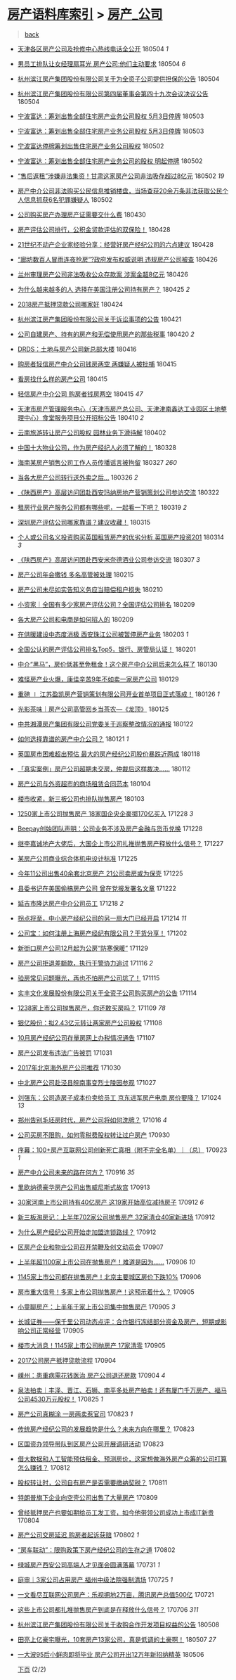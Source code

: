 [房产语料库索引](../../README.md)  > [房产_公司](房产_公司.md)
====
> [back](../README.md)

- [天津各区房产公司及抢修中心热线电话全公开](http://jkwz.applinzi.com/ittc/7099182934550643728.html#%E5%A4%A9%E6%B4%A5%E5%90%84%E5%8C%BA%E6%88%BF%E4%BA%A7%E5%85%AC%E5%8F%B8%E5%8F%8A%E6%8A%A2%E4%BF%AE%E4%B8%AD%E5%BF%83%E7%83%AD%E7%BA%BF%E7%94%B5%E8%AF%9D%E5%85%A8%E5%85%AC%E5%BC%80) 180504 *1* 
- [男员工排队让女经理扇耳光 房产公司:他们主动要求](http://jkwz.applinzi.com/ittc/7099156214741206027.html#%E7%94%B7%E5%91%98%E5%B7%A5%E6%8E%92%E9%98%9F%E8%AE%A9%E5%A5%B3%E7%BB%8F%E7%90%86%E6%89%87%E8%80%B3%E5%85%89+%E6%88%BF%E4%BA%A7%E5%85%AC%E5%8F%B8%3A%E4%BB%96%E4%BB%AC%E4%B8%BB%E5%8A%A8%E8%A6%81%E6%B1%82) 180504 *6* 
- [杭州滨江房产集团股份有限公司关于为全资子公司提供担保的公告](http://jkwz.applinzi.com/ittc/7099120099162326032.html#%E6%9D%AD%E5%B7%9E%E6%BB%A8%E6%B1%9F%E6%88%BF%E4%BA%A7%E9%9B%86%E5%9B%A2%E8%82%A1%E4%BB%BD%E6%9C%89%E9%99%90%E5%85%AC%E5%8F%B8%E5%85%B3%E4%BA%8E%E4%B8%BA%E5%85%A8%E8%B5%84%E5%AD%90%E5%85%AC%E5%8F%B8%E6%8F%90%E4%BE%9B%E6%8B%85%E4%BF%9D%E7%9A%84%E5%85%AC%E5%91%8A) 180504  
- [杭州滨江房产集团股份有限公司第四届董事会第四十九次会议决议公告](http://jkwz.applinzi.com/ittc/7099120088915641355.html#%E6%9D%AD%E5%B7%9E%E6%BB%A8%E6%B1%9F%E6%88%BF%E4%BA%A7%E9%9B%86%E5%9B%A2%E8%82%A1%E4%BB%BD%E6%9C%89%E9%99%90%E5%85%AC%E5%8F%B8%E7%AC%AC%E5%9B%9B%E5%B1%8A%E8%91%A3%E4%BA%8B%E4%BC%9A%E7%AC%AC%E5%9B%9B%E5%8D%81%E4%B9%9D%E6%AC%A1%E4%BC%9A%E8%AE%AE%E5%86%B3%E8%AE%AE%E5%85%AC%E5%91%8A) 180504  
- [宁波富达：筹划出售全部住宅房产业务公司股权 5月3日停牌](http://jkwz.applinzi.com/ittc/7098806541497140235.html#%E5%AE%81%E6%B3%A2%E5%AF%8C%E8%BE%BE%EF%BC%9A%E7%AD%B9%E5%88%92%E5%87%BA%E5%94%AE%E5%85%A8%E9%83%A8%E4%BD%8F%E5%AE%85%E6%88%BF%E4%BA%A7%E4%B8%9A%E5%8A%A1%E5%85%AC%E5%8F%B8%E8%82%A1%E6%9D%83+5%E6%9C%883%E6%97%A5%E5%81%9C%E7%89%8C) 180503  
- [宁波富达：筹划出售全部住宅房产业务公司股权 5月3日停牌](http://jkwz.applinzi.com/ittc/7098805825936294918.html#%E5%AE%81%E6%B3%A2%E5%AF%8C%E8%BE%BE%EF%BC%9A%E7%AD%B9%E5%88%92%E5%87%BA%E5%94%AE%E5%85%A8%E9%83%A8%E4%BD%8F%E5%AE%85%E6%88%BF%E4%BA%A7%E4%B8%9A%E5%8A%A1%E5%85%AC%E5%8F%B8%E8%82%A1%E6%9D%83+5%E6%9C%883%E6%97%A5%E5%81%9C%E7%89%8C) 180503  
- [宁波富达停牌筹划出售住宅房产业务公司股权](http://jkwz.applinzi.com/ittc/7098623235086353425.html#%E5%AE%81%E6%B3%A2%E5%AF%8C%E8%BE%BE%E5%81%9C%E7%89%8C%E7%AD%B9%E5%88%92%E5%87%BA%E5%94%AE%E4%BD%8F%E5%AE%85%E6%88%BF%E4%BA%A7%E4%B8%9A%E5%8A%A1%E5%85%AC%E5%8F%B8%E8%82%A1%E6%9D%83) 180502  
- [宁波富达：筹划出售全部住宅房产业务公司的股权 明起停牌](http://jkwz.applinzi.com/ittc/7098613720869766151.html#%E5%AE%81%E6%B3%A2%E5%AF%8C%E8%BE%BE%EF%BC%9A%E7%AD%B9%E5%88%92%E5%87%BA%E5%94%AE%E5%85%A8%E9%83%A8%E4%BD%8F%E5%AE%85%E6%88%BF%E4%BA%A7%E4%B8%9A%E5%8A%A1%E5%85%AC%E5%8F%B8%E7%9A%84%E8%82%A1%E6%9D%83+%E6%98%8E%E8%B5%B7%E5%81%9C%E7%89%8C) 180502  
- [“售后返租”涉嫌非法集资！甘肃这家房产公司非法吸存超过8亿元](http://jkwz.applinzi.com/ittc/7098613591223829510.html#%E2%80%9C%E5%94%AE%E5%90%8E%E8%BF%94%E7%A7%9F%E2%80%9D%E6%B6%89%E5%AB%8C%E9%9D%9E%E6%B3%95%E9%9B%86%E8%B5%84%EF%BC%81%E7%94%98%E8%82%83%E8%BF%99%E5%AE%B6%E6%88%BF%E4%BA%A7%E5%85%AC%E5%8F%B8%E9%9D%9E%E6%B3%95%E5%90%B8%E5%AD%98%E8%B6%85%E8%BF%878%E4%BA%BF%E5%85%83) 180502 *19* 
- [房产中介公司非法购买公民信息推销楼盘，当场查获20余万条非法获取公民个人信息抓获6名犯罪嫌疑人](http://jkwz.applinzi.com/ittc/7098499775844582416.html#%E6%88%BF%E4%BA%A7%E4%B8%AD%E4%BB%8B%E5%85%AC%E5%8F%B8%E9%9D%9E%E6%B3%95%E8%B4%AD%E4%B9%B0%E5%85%AC%E6%B0%91%E4%BF%A1%E6%81%AF%E6%8E%A8%E9%94%80%E6%A5%BC%E7%9B%98%EF%BC%8C%E5%BD%93%E5%9C%BA%E6%9F%A5%E8%8E%B720%E4%BD%99%E4%B8%87%E6%9D%A1%E9%9D%9E%E6%B3%95%E8%8E%B7%E5%8F%96%E5%85%AC%E6%B0%91%E4%B8%AA%E4%BA%BA%E4%BF%A1%E6%81%AF%E6%8A%93%E8%8E%B76%E5%90%8D%E7%8A%AF%E7%BD%AA%E5%AB%8C%E7%96%91%E4%BA%BA) 180502  
- [公司购买房产办理房产证需要交什么费](http://jkwz.applinzi.com/ittc/7097922297472222224.html#%E5%85%AC%E5%8F%B8%E8%B4%AD%E4%B9%B0%E6%88%BF%E4%BA%A7%E5%8A%9E%E7%90%86%E6%88%BF%E4%BA%A7%E8%AF%81%E9%9C%80%E8%A6%81%E4%BA%A4%E4%BB%80%E4%B9%88%E8%B4%B9) 180430  
- [房产评估公司排行，公积金贷款评估的双保险！](http://jkwz.applinzi.com/ittc/7097039647878415366.html#%E6%88%BF%E4%BA%A7%E8%AF%84%E4%BC%B0%E5%85%AC%E5%8F%B8%E6%8E%92%E8%A1%8C%EF%BC%8C%E5%85%AC%E7%A7%AF%E9%87%91%E8%B4%B7%E6%AC%BE%E8%AF%84%E4%BC%B0%E7%9A%84%E5%8F%8C%E4%BF%9D%E9%99%A9%EF%BC%81) 180428  
- [21世纪不动产企业家经验分享：经营好房产经纪公司的六点建议](http://jkwz.applinzi.com/ittc/7096974615861789712.html#21%E4%B8%96%E7%BA%AA%E4%B8%8D%E5%8A%A8%E4%BA%A7%E4%BC%81%E4%B8%9A%E5%AE%B6%E7%BB%8F%E9%AA%8C%E5%88%86%E4%BA%AB%EF%BC%9A%E7%BB%8F%E8%90%A5%E5%A5%BD%E6%88%BF%E4%BA%A7%E7%BB%8F%E7%BA%AA%E5%85%AC%E5%8F%B8%E7%9A%84%E5%85%AD%E7%82%B9%E5%BB%BA%E8%AE%AE) 180428  
- [“廊坊数百人冒雨连夜抢房”?政府发布权威说明 违规房产公司被查](http://jkwz.applinzi.com/ittc/7096354885664769041.html#%E2%80%9C%E5%BB%8A%E5%9D%8A%E6%95%B0%E7%99%BE%E4%BA%BA%E5%86%92%E9%9B%A8%E8%BF%9E%E5%A4%9C%E6%8A%A2%E6%88%BF%E2%80%9D%3F%E6%94%BF%E5%BA%9C%E5%8F%91%E5%B8%83%E6%9D%83%E5%A8%81%E8%AF%B4%E6%98%8E+%E8%BF%9D%E8%A7%84%E6%88%BF%E4%BA%A7%E5%85%AC%E5%8F%B8%E8%A2%AB%E6%9F%A5) 180426  
- [兰州审理房产公司非法吸收公众存款案 涉案金超8亿元](http://jkwz.applinzi.com/ittc/7096216104982807562.html#%E5%85%B0%E5%B7%9E%E5%AE%A1%E7%90%86%E6%88%BF%E4%BA%A7%E5%85%AC%E5%8F%B8%E9%9D%9E%E6%B3%95%E5%90%B8%E6%94%B6%E5%85%AC%E4%BC%97%E5%AD%98%E6%AC%BE%E6%A1%88+%E6%B6%89%E6%A1%88%E9%87%91%E8%B6%858%E4%BA%BF%E5%85%83) 180426  
- [为什么越来越多的人 选择在美国注册公司持有房产？](http://jkwz.applinzi.com/ittc/7095846763359634443.html#%E4%B8%BA%E4%BB%80%E4%B9%88%E8%B6%8A%E6%9D%A5%E8%B6%8A%E5%A4%9A%E7%9A%84%E4%BA%BA+%E9%80%89%E6%8B%A9%E5%9C%A8%E7%BE%8E%E5%9B%BD%E6%B3%A8%E5%86%8C%E5%85%AC%E5%8F%B8%E6%8C%81%E6%9C%89%E6%88%BF%E4%BA%A7%EF%BC%9F) 180425 *2* 
- [2018房产抵押贷款公司哪家好](http://jkwz.applinzi.com/ittc/7095602636965544970.html#2018%E6%88%BF%E4%BA%A7%E6%8A%B5%E6%8A%BC%E8%B4%B7%E6%AC%BE%E5%85%AC%E5%8F%B8%E5%93%AA%E5%AE%B6%E5%A5%BD) 180424  
- [杭州滨江房产集团股份有限公司关于诉讼事项的公告](http://jkwz.applinzi.com/ittc/7094267410620351498.html#%E6%9D%AD%E5%B7%9E%E6%BB%A8%E6%B1%9F%E6%88%BF%E4%BA%A7%E9%9B%86%E5%9B%A2%E8%82%A1%E4%BB%BD%E6%9C%89%E9%99%90%E5%85%AC%E5%8F%B8%E5%85%B3%E4%BA%8E%E8%AF%89%E8%AE%BC%E4%BA%8B%E9%A1%B9%E7%9A%84%E5%85%AC%E5%91%8A) 180421  
- [公司自建房产、持有的房产和无偿使用房产的那些税事](http://jkwz.applinzi.com/ittc/7093988586645095441.html#%E5%85%AC%E5%8F%B8%E8%87%AA%E5%BB%BA%E6%88%BF%E4%BA%A7%E3%80%81%E6%8C%81%E6%9C%89%E7%9A%84%E6%88%BF%E4%BA%A7%E5%92%8C%E6%97%A0%E5%81%BF%E4%BD%BF%E7%94%A8%E6%88%BF%E4%BA%A7%E7%9A%84%E9%82%A3%E4%BA%9B%E7%A8%8E%E4%BA%8B) 180420 *2* 
- [DRDS：土地与房产公司新总部大楼](http://jkwz.applinzi.com/ittc/7092645947832271878.html#DRDS%EF%BC%9A%E5%9C%9F%E5%9C%B0%E4%B8%8E%E6%88%BF%E4%BA%A7%E5%85%AC%E5%8F%B8%E6%96%B0%E6%80%BB%E9%83%A8%E5%A4%A7%E6%A5%BC) 180416  
- [购房者轻信房产中介公司钱房两空 两嫌疑人被批捕](http://jkwz.applinzi.com/ittc/7092131186027791377.html#%E8%B4%AD%E6%88%BF%E8%80%85%E8%BD%BB%E4%BF%A1%E6%88%BF%E4%BA%A7%E4%B8%AD%E4%BB%8B%E5%85%AC%E5%8F%B8%E9%92%B1%E6%88%BF%E4%B8%A4%E7%A9%BA+%E4%B8%A4%E5%AB%8C%E7%96%91%E4%BA%BA%E8%A2%AB%E6%89%B9%E6%8D%95) 180415  
- [​​看房找什么样的房产公司](http://jkwz.applinzi.com/ittc/7091948463287960582.html#%E2%80%8B%E2%80%8B%E7%9C%8B%E6%88%BF%E6%89%BE%E4%BB%80%E4%B9%88%E6%A0%B7%E7%9A%84%E6%88%BF%E4%BA%A7%E5%85%AC%E5%8F%B8) 180415  
- [轻信房产中介公司 购房者钱房两空](http://jkwz.applinzi.com/ittc/7092024335906898960.html#%E8%BD%BB%E4%BF%A1%E6%88%BF%E4%BA%A7%E4%B8%AD%E4%BB%8B%E5%85%AC%E5%8F%B8+%E8%B4%AD%E6%88%BF%E8%80%85%E9%92%B1%E6%88%BF%E4%B8%A4%E7%A9%BA) 180415 *47* 
- [天津市房产管理服务中心（天津市房产总公司、天津津南鑫达工业园区土地整理中心）食堂服务项目公开招标公告](http://jkwz.applinzi.com/ittc/7090336748624413712.html#%E5%A4%A9%E6%B4%A5%E5%B8%82%E6%88%BF%E4%BA%A7%E7%AE%A1%E7%90%86%E6%9C%8D%E5%8A%A1%E4%B8%AD%E5%BF%83%EF%BC%88%E5%A4%A9%E6%B4%A5%E5%B8%82%E6%88%BF%E4%BA%A7%E6%80%BB%E5%85%AC%E5%8F%B8%E3%80%81%E5%A4%A9%E6%B4%A5%E6%B4%A5%E5%8D%97%E9%91%AB%E8%BE%BE%E5%B7%A5%E4%B8%9A%E5%9B%AD%E5%8C%BA%E5%9C%9F%E5%9C%B0%E6%95%B4%E7%90%86%E4%B8%AD%E5%BF%83%EF%BC%89%E9%A3%9F%E5%A0%82%E6%9C%8D%E5%8A%A1%E9%A1%B9%E7%9B%AE%E5%85%AC%E5%BC%80%E6%8B%9B%E6%A0%87%E5%85%AC%E5%91%8A) 180410 *2* 
- [云南旅游转让房产公司股权 园林业务下滑待解](http://jkwz.applinzi.com/ittc/7087531638345171975.html#%E4%BA%91%E5%8D%97%E6%97%85%E6%B8%B8%E8%BD%AC%E8%AE%A9%E6%88%BF%E4%BA%A7%E5%85%AC%E5%8F%B8%E8%82%A1%E6%9D%83+%E5%9B%AD%E6%9E%97%E4%B8%9A%E5%8A%A1%E4%B8%8B%E6%BB%91%E5%BE%85%E8%A7%A3) 180402  
- [中国十大物业公司，作为房产经纪人必须了解的！](http://jkwz.applinzi.com/ittc/7085528455435518992.html#%E4%B8%AD%E5%9B%BD%E5%8D%81%E5%A4%A7%E7%89%A9%E4%B8%9A%E5%85%AC%E5%8F%B8%EF%BC%8C%E4%BD%9C%E4%B8%BA%E6%88%BF%E4%BA%A7%E7%BB%8F%E7%BA%AA%E4%BA%BA%E5%BF%85%E9%A1%BB%E4%BA%86%E8%A7%A3%E7%9A%84%EF%BC%81) 180328  
- [海南某房产销售公司工作人员传播谣言被拘留](http://jkwz.applinzi.com/ittc/7085110861821903889.html#%E6%B5%B7%E5%8D%97%E6%9F%90%E6%88%BF%E4%BA%A7%E9%94%80%E5%94%AE%E5%85%AC%E5%8F%B8%E5%B7%A5%E4%BD%9C%E4%BA%BA%E5%91%98%E4%BC%A0%E6%92%AD%E8%B0%A3%E8%A8%80%E8%A2%AB%E6%8B%98%E7%95%99) 180327 *260* 
- [当各大房产公司转行送外卖之后...](http://jkwz.applinzi.com/ittc/7084749757350413318.html#%E5%BD%93%E5%90%84%E5%A4%A7%E6%88%BF%E4%BA%A7%E5%85%AC%E5%8F%B8%E8%BD%AC%E8%A1%8C%E9%80%81%E5%A4%96%E5%8D%96%E4%B9%8B%E5%90%8E...) 180326 *2* 
- [《陕西房产》高层访问团赴西安玛纳房地产营销策划公司参访交流](http://jkwz.applinzi.com/ittc/7083104349788308490.html#%E3%80%8A%E9%99%95%E8%A5%BF%E6%88%BF%E4%BA%A7%E3%80%8B%E9%AB%98%E5%B1%82%E8%AE%BF%E9%97%AE%E5%9B%A2%E8%B5%B4%E8%A5%BF%E5%AE%89%E7%8E%9B%E7%BA%B3%E6%88%BF%E5%9C%B0%E4%BA%A7%E8%90%A5%E9%94%80%E7%AD%96%E5%88%92%E5%85%AC%E5%8F%B8%E5%8F%82%E8%AE%BF%E4%BA%A4%E6%B5%81) 180322  
- [租房行业房产服务公司都有哪些呢，一起看一下吧？](http://jkwz.applinzi.com/ittc/7082310362739508240.html#%E7%A7%9F%E6%88%BF%E8%A1%8C%E4%B8%9A%E6%88%BF%E4%BA%A7%E6%9C%8D%E5%8A%A1%E5%85%AC%E5%8F%B8%E9%83%BD%E6%9C%89%E5%93%AA%E4%BA%9B%E5%91%A2%EF%BC%8C%E4%B8%80%E8%B5%B7%E7%9C%8B%E4%B8%80%E4%B8%8B%E5%90%A7%EF%BC%9F) 180319 *2* 
- [深圳房产评估公司哪家靠谱？建议收藏！](http://jkwz.applinzi.com/ittc/7080652878761165830.html#%E6%B7%B1%E5%9C%B3%E6%88%BF%E4%BA%A7%E8%AF%84%E4%BC%B0%E5%85%AC%E5%8F%B8%E5%93%AA%E5%AE%B6%E9%9D%A0%E8%B0%B1%EF%BC%9F%E5%BB%BA%E8%AE%AE%E6%94%B6%E8%97%8F%EF%BC%81) 180315  
- [个人或公司名义投资购买英国租赁房产的优劣分析 英国房产投资201](http://jkwz.applinzi.com/ittc/7077711020665865223.html#%E4%B8%AA%E4%BA%BA%E6%88%96%E5%85%AC%E5%8F%B8%E5%90%8D%E4%B9%89%E6%8A%95%E8%B5%84%E8%B4%AD%E4%B9%B0%E8%8B%B1%E5%9B%BD%E7%A7%9F%E8%B5%81%E6%88%BF%E4%BA%A7%E7%9A%84%E4%BC%98%E5%8A%A3%E5%88%86%E6%9E%90+%E8%8B%B1%E5%9B%BD%E6%88%BF%E4%BA%A7%E6%8A%95%E8%B5%84201) 180314 *3* 
- [《陕西房产》高层访问团赴西安米奈德酒业公司参访交流](http://jkwz.applinzi.com/ittc/7077863798222619655.html#%E3%80%8A%E9%99%95%E8%A5%BF%E6%88%BF%E4%BA%A7%E3%80%8B%E9%AB%98%E5%B1%82%E8%AE%BF%E9%97%AE%E5%9B%A2%E8%B5%B4%E8%A5%BF%E5%AE%89%E7%B1%B3%E5%A5%88%E5%BE%B7%E9%85%92%E4%B8%9A%E5%85%AC%E5%8F%B8%E5%8F%82%E8%AE%BF%E4%BA%A4%E6%B5%81) 180307 *3* 
- [房产公司年会撒钱 多名高管被处理](http://jkwz.applinzi.com/ittc/7070205054621844486.html#%E6%88%BF%E4%BA%A7%E5%85%AC%E5%8F%B8%E5%B9%B4%E4%BC%9A%E6%92%92%E9%92%B1+%E5%A4%9A%E5%90%8D%E9%AB%98%E7%AE%A1%E8%A2%AB%E5%A4%84%E7%90%86) 180215  
- [房产公司未尽如实告知义务应当赔偿租户损失](http://jkwz.applinzi.com/ittc/7068430871298573318.html#%E6%88%BF%E4%BA%A7%E5%85%AC%E5%8F%B8%E6%9C%AA%E5%B0%BD%E5%A6%82%E5%AE%9E%E5%91%8A%E7%9F%A5%E4%B9%89%E5%8A%A1%E5%BA%94%E5%BD%93%E8%B5%94%E5%81%BF%E7%A7%9F%E6%88%B7%E6%8D%9F%E5%A4%B1) 180210  
- [小资家｜全国有多少家房产评估公司？全国评估公司排名](http://jkwz.applinzi.com/ittc/7068094779407991825.html#%E5%B0%8F%E8%B5%84%E5%AE%B6%EF%BD%9C%E5%85%A8%E5%9B%BD%E6%9C%89%E5%A4%9A%E5%B0%91%E5%AE%B6%E6%88%BF%E4%BA%A7%E8%AF%84%E4%BC%B0%E5%85%AC%E5%8F%B8%EF%BC%9F%E5%85%A8%E5%9B%BD%E8%AF%84%E4%BC%B0%E5%85%AC%E5%8F%B8%E6%8E%92%E5%90%8D) 180209  
- [各大房产公司和电商是如何招人的](http://jkwz.applinzi.com/ittc/7062471644151284743.html#%E5%90%84%E5%A4%A7%E6%88%BF%E4%BA%A7%E5%85%AC%E5%8F%B8%E5%92%8C%E7%94%B5%E5%95%86%E6%98%AF%E5%A6%82%E4%BD%95%E6%8B%9B%E4%BA%BA%E7%9A%84) 180209  
- [在供暖建设中态度消极 西安珠江公司被暂停房产业务](http://jkwz.applinzi.com/ittc/7065786755653829638.html#%E5%9C%A8%E4%BE%9B%E6%9A%96%E5%BB%BA%E8%AE%BE%E4%B8%AD%E6%80%81%E5%BA%A6%E6%B6%88%E6%9E%81+%E8%A5%BF%E5%AE%89%E7%8F%A0%E6%B1%9F%E5%85%AC%E5%8F%B8%E8%A2%AB%E6%9A%82%E5%81%9C%E6%88%BF%E4%BA%A7%E4%B8%9A%E5%8A%A1) 180203 *1* 
- [全国公认的房产评估公司排名Top5，银行、房管局认证！](http://jkwz.applinzi.com/ittc/7065133264979624971.html#%E5%85%A8%E5%9B%BD%E5%85%AC%E8%AE%A4%E7%9A%84%E6%88%BF%E4%BA%A7%E8%AF%84%E4%BC%B0%E5%85%AC%E5%8F%B8%E6%8E%92%E5%90%8DTop5%EF%BC%8C%E9%93%B6%E8%A1%8C%E3%80%81%E6%88%BF%E7%AE%A1%E5%B1%80%E8%AE%A4%E8%AF%81%EF%BC%81) 180201  
- [中介“黑马”，房价低甚至免租金！这个房产中介公司后来怎么样了](http://jkwz.applinzi.com/ittc/7064337521456972817.html#%E4%B8%AD%E4%BB%8B%E2%80%9C%E9%BB%91%E9%A9%AC%E2%80%9D%EF%BC%8C%E6%88%BF%E4%BB%B7%E4%BD%8E%E7%94%9A%E8%87%B3%E5%85%8D%E7%A7%9F%E9%87%91%EF%BC%81%E8%BF%99%E4%B8%AA%E6%88%BF%E4%BA%A7%E4%B8%AD%E4%BB%8B%E5%85%AC%E5%8F%B8%E5%90%8E%E6%9D%A5%E6%80%8E%E4%B9%88%E6%A0%B7%E4%BA%86) 180130  
- [难怪房产业火爆，康佳辛苦9年不如卖一家房产公司](http://jkwz.applinzi.com/ittc/7063960385298629638.html#%E9%9A%BE%E6%80%AA%E6%88%BF%E4%BA%A7%E4%B8%9A%E7%81%AB%E7%88%86%EF%BC%8C%E5%BA%B7%E4%BD%B3%E8%BE%9B%E8%8B%A69%E5%B9%B4%E4%B8%8D%E5%A6%82%E5%8D%96%E4%B8%80%E5%AE%B6%E6%88%BF%E4%BA%A7%E5%85%AC%E5%8F%B8) 180129  
- [重磅 ∣ 江苏盈凯房产营销策划有限公司开业首单项目正式落成！](http://jkwz.applinzi.com/ittc/7062922824652424202.html#%E9%87%8D%E7%A3%85+%E2%88%A3+%E6%B1%9F%E8%8B%8F%E7%9B%88%E5%87%AF%E6%88%BF%E4%BA%A7%E8%90%A5%E9%94%80%E7%AD%96%E5%88%92%E6%9C%89%E9%99%90%E5%85%AC%E5%8F%B8%E5%BC%80%E4%B8%9A%E9%A6%96%E5%8D%95%E9%A1%B9%E7%9B%AE%E6%AD%A3%E5%BC%8F%E8%90%BD%E6%88%90%EF%BC%81) 180126 *1* 
- [光影茶味｜房产公司高管回乡当茶农—《龙顶》](http://jkwz.applinzi.com/ittc/7062097551639970833.html#%E5%85%89%E5%BD%B1%E8%8C%B6%E5%91%B3%EF%BD%9C%E6%88%BF%E4%BA%A7%E5%85%AC%E5%8F%B8%E9%AB%98%E7%AE%A1%E5%9B%9E%E4%B9%A1%E5%BD%93%E8%8C%B6%E5%86%9C%E2%80%94%E3%80%8A%E9%BE%99%E9%A1%B6%E3%80%8B) 180125  
- [中共湘潭房产集团有限公司党委关于巡察整改情况的通报](http://jkwz.applinzi.com/ittc/7061379558337414161.html#%E4%B8%AD%E5%85%B1%E6%B9%98%E6%BD%AD%E6%88%BF%E4%BA%A7%E9%9B%86%E5%9B%A2%E6%9C%89%E9%99%90%E5%85%AC%E5%8F%B8%E5%85%9A%E5%A7%94%E5%85%B3%E4%BA%8E%E5%B7%A1%E5%AF%9F%E6%95%B4%E6%94%B9%E6%83%85%E5%86%B5%E7%9A%84%E9%80%9A%E6%8A%A5) 180122  
- [如何选择靠谱的房产中介公司？](http://jkwz.applinzi.com/ittc/7061115070052828176.html#%E5%A6%82%E4%BD%95%E9%80%89%E6%8B%A9%E9%9D%A0%E8%B0%B1%E7%9A%84%E6%88%BF%E4%BA%A7%E4%B8%AD%E4%BB%8B%E5%85%AC%E5%8F%B8%EF%BC%9F) 180121 *1* 
- [英国房市困难超出预估 最大的房产经纪公司股价暴跌近两成](http://jkwz.applinzi.com/ittc/7059995049125741579.html#%E8%8B%B1%E5%9B%BD%E6%88%BF%E5%B8%82%E5%9B%B0%E9%9A%BE%E8%B6%85%E5%87%BA%E9%A2%84%E4%BC%B0+%E6%9C%80%E5%A4%A7%E7%9A%84%E6%88%BF%E4%BA%A7%E7%BB%8F%E7%BA%AA%E5%85%AC%E5%8F%B8%E8%82%A1%E4%BB%B7%E6%9A%B4%E8%B7%8C%E8%BF%91%E4%B8%A4%E6%88%90) 180118  
- [「真实案例」房产公司超期未交房，仲裁后这样裁决……](http://jkwz.applinzi.com/ittc/7057810420876706826.html#%E3%80%8C%E7%9C%9F%E5%AE%9E%E6%A1%88%E4%BE%8B%E3%80%8D%E6%88%BF%E4%BA%A7%E5%85%AC%E5%8F%B8%E8%B6%85%E6%9C%9F%E6%9C%AA%E4%BA%A4%E6%88%BF%EF%BC%8C%E4%BB%B2%E8%A3%81%E5%90%8E%E8%BF%99%E6%A0%B7%E8%A3%81%E5%86%B3%E2%80%A6%E2%80%A6) 180112  
- [房产公司与外资超市的商场租赁合同范本](http://jkwz.applinzi.com/ittc/7054722302590059531.html#%E6%88%BF%E4%BA%A7%E5%85%AC%E5%8F%B8%E4%B8%8E%E5%A4%96%E8%B5%84%E8%B6%85%E5%B8%82%E7%9A%84%E5%95%86%E5%9C%BA%E7%A7%9F%E8%B5%81%E5%90%88%E5%90%8C%E8%8C%83%E6%9C%AC) 180104  
- [楼市收紧，新三板公司也排队抛售房产](http://jkwz.applinzi.com/ittc/7054278678123381777.html#%E6%A5%BC%E5%B8%82%E6%94%B6%E7%B4%A7%EF%BC%8C%E6%96%B0%E4%B8%89%E6%9D%BF%E5%85%AC%E5%8F%B8%E4%B9%9F%E6%8E%92%E9%98%9F%E6%8A%9B%E5%94%AE%E6%88%BF%E4%BA%A7) 180103  
- [1250家上市公司抛售房产 18家国企央企豪掷170亿买入](http://jkwz.applinzi.com/ittc/7052201695101060112.html#1250%E5%AE%B6%E4%B8%8A%E5%B8%82%E5%85%AC%E5%8F%B8%E6%8A%9B%E5%94%AE%E6%88%BF%E4%BA%A7+18%E5%AE%B6%E5%9B%BD%E4%BC%81%E5%A4%AE%E4%BC%81%E8%B1%AA%E6%8E%B7170%E4%BA%BF%E4%B9%B0%E5%85%A5) 171228 *3* 
- [Beepay创始团队声明：公司业务不涉及房产金融与货币兑换](http://jkwz.applinzi.com/ittc/7052127992946361361.html#Beepay%E5%88%9B%E5%A7%8B%E5%9B%A2%E9%98%9F%E5%A3%B0%E6%98%8E%EF%BC%9A%E5%85%AC%E5%8F%B8%E4%B8%9A%E5%8A%A1%E4%B8%8D%E6%B6%89%E5%8F%8A%E6%88%BF%E4%BA%A7%E9%87%91%E8%9E%8D%E4%B8%8E%E8%B4%A7%E5%B8%81%E5%85%91%E6%8D%A2) 171228  
- [继李嘉诚地产大佬后，大国企上市公司扎推抛售房产释放什么信号？](http://jkwz.applinzi.com/ittc/7051717029088723984.html#%E7%BB%A7%E6%9D%8E%E5%98%89%E8%AF%9A%E5%9C%B0%E4%BA%A7%E5%A4%A7%E4%BD%AC%E5%90%8E%EF%BC%8C%E5%A4%A7%E5%9B%BD%E4%BC%81%E4%B8%8A%E5%B8%82%E5%85%AC%E5%8F%B8%E6%89%8E%E6%8E%A8%E6%8A%9B%E5%94%AE%E6%88%BF%E4%BA%A7%E9%87%8A%E6%94%BE%E4%BB%80%E4%B9%88%E4%BF%A1%E5%8F%B7%EF%BC%9F) 171227  
- [某房产公司商业综合体机电设计标准](http://jkwz.applinzi.com/ittc/7050950227647792144.html#%E6%9F%90%E6%88%BF%E4%BA%A7%E5%85%AC%E5%8F%B8%E5%95%86%E4%B8%9A%E7%BB%BC%E5%90%88%E4%BD%93%E6%9C%BA%E7%94%B5%E8%AE%BE%E8%AE%A1%E6%A0%87%E5%87%86) 171225  
- [今年11公司出售40余套北京房产 21公司卖房或为保壳](http://jkwz.applinzi.com/ittc/7050940171485185040.html#%E4%BB%8A%E5%B9%B411%E5%85%AC%E5%8F%B8%E5%87%BA%E5%94%AE40%E4%BD%99%E5%A5%97%E5%8C%97%E4%BA%AC%E6%88%BF%E4%BA%A7+21%E5%85%AC%E5%8F%B8%E5%8D%96%E6%88%BF%E6%88%96%E4%B8%BA%E4%BF%9D%E5%A3%B3) 171225  
- [县委书记在美国偷搞房产公司 曾在党报发署名文章](http://jkwz.applinzi.com/ittc/7049796259991258128.html#%E5%8E%BF%E5%A7%94%E4%B9%A6%E8%AE%B0%E5%9C%A8%E7%BE%8E%E5%9B%BD%E5%81%B7%E6%90%9E%E6%88%BF%E4%BA%A7%E5%85%AC%E5%8F%B8+%E6%9B%BE%E5%9C%A8%E5%85%9A%E6%8A%A5%E5%8F%91%E7%BD%B2%E5%90%8D%E6%96%87%E7%AB%A0) 171222  
- [延吉市隆达房产中介公司员工](http://jkwz.applinzi.com/ittc/7048328663961961489.html#%E5%BB%B6%E5%90%89%E5%B8%82%E9%9A%86%E8%BE%BE%E6%88%BF%E4%BA%A7%E4%B8%AD%E4%BB%8B%E5%85%AC%E5%8F%B8%E5%91%98%E5%B7%A5) 171218 *2* 
- [拐点将至，中小房产经纪公司的另一扇大门已经开启](http://jkwz.applinzi.com/ittc/7047054589709255697.html#%E6%8B%90%E7%82%B9%E5%B0%86%E8%87%B3%EF%BC%8C%E4%B8%AD%E5%B0%8F%E6%88%BF%E4%BA%A7%E7%BB%8F%E7%BA%AA%E5%85%AC%E5%8F%B8%E7%9A%84%E5%8F%A6%E4%B8%80%E6%89%87%E5%A4%A7%E9%97%A8%E5%B7%B2%E7%BB%8F%E5%BC%80%E5%90%AF) 171214 *11* 
- [公司宝：如何注册上海房产经纪有限公司？干货分享！](http://jkwz.applinzi.com/ittc/7042615397554062353.html#%E5%85%AC%E5%8F%B8%E5%AE%9D%EF%BC%9A%E5%A6%82%E4%BD%95%E6%B3%A8%E5%86%8C%E4%B8%8A%E6%B5%B7%E6%88%BF%E4%BA%A7%E7%BB%8F%E7%BA%AA%E6%9C%89%E9%99%90%E5%85%AC%E5%8F%B8%EF%BC%9F%E5%B9%B2%E8%B4%A7%E5%88%86%E4%BA%AB%EF%BC%81) 171202  
- [新街口房产公司12月起为公房“防寒保暖”](http://jkwz.applinzi.com/ittc/7041424699328824336.html#%E6%96%B0%E8%A1%97%E5%8F%A3%E6%88%BF%E4%BA%A7%E5%85%AC%E5%8F%B812%E6%9C%88%E8%B5%B7%E4%B8%BA%E5%85%AC%E6%88%BF%E2%80%9C%E9%98%B2%E5%AF%92%E4%BF%9D%E6%9A%96%E2%80%9D) 171129  
- [房产公司拒退差额款，执行干警协力追讨](http://jkwz.applinzi.com/ittc/7036606110889411601.html#%E6%88%BF%E4%BA%A7%E5%85%AC%E5%8F%B8%E6%8B%92%E9%80%80%E5%B7%AE%E9%A2%9D%E6%AC%BE%EF%BC%8C%E6%89%A7%E8%A1%8C%E5%B9%B2%E8%AD%A6%E5%8D%8F%E5%8A%9B%E8%BF%BD%E8%AE%A8) 171116 *2* 
- [验房常见问题曝光，再也不怕房产公司坑了！](http://jkwz.applinzi.com/ittc/7036174329304318992.html#%E9%AA%8C%E6%88%BF%E5%B8%B8%E8%A7%81%E9%97%AE%E9%A2%98%E6%9B%9D%E5%85%89%EF%BC%8C%E5%86%8D%E4%B9%9F%E4%B8%8D%E6%80%95%E6%88%BF%E4%BA%A7%E5%85%AC%E5%8F%B8%E5%9D%91%E4%BA%86%EF%BC%81) 171115  
- [实丰文化发展股份有限公司关于全资子公司购买房产的公告](http://jkwz.applinzi.com/ittc/7035722577178297360.html#%E5%AE%9E%E4%B8%B0%E6%96%87%E5%8C%96%E5%8F%91%E5%B1%95%E8%82%A1%E4%BB%BD%E6%9C%89%E9%99%90%E5%85%AC%E5%8F%B8%E5%85%B3%E4%BA%8E%E5%85%A8%E8%B5%84%E5%AD%90%E5%85%AC%E5%8F%B8%E8%B4%AD%E4%B9%B0%E6%88%BF%E4%BA%A7%E7%9A%84%E5%85%AC%E5%91%8A) 171114  
- [1238家上市公司抛售房产，你还敢买房吗？](http://jkwz.applinzi.com/ittc/7033873875694257168.html#1238%E5%AE%B6%E4%B8%8A%E5%B8%82%E5%85%AC%E5%8F%B8%E6%8A%9B%E5%94%AE%E6%88%BF%E4%BA%A7%EF%BC%8C%E4%BD%A0%E8%BF%98%E6%95%A2%E4%B9%B0%E6%88%BF%E5%90%97%EF%BC%9F) 171109 *78* 
- [银亿股份：拟2.43亿元转让两家房产公司股权](http://jkwz.applinzi.com/ittc/7033648239859991569.html#%E9%93%B6%E4%BA%BF%E8%82%A1%E4%BB%BD%EF%BC%9A%E6%8B%9F2.43%E4%BA%BF%E5%85%83%E8%BD%AC%E8%AE%A9%E4%B8%A4%E5%AE%B6%E6%88%BF%E4%BA%A7%E5%85%AC%E5%8F%B8%E8%82%A1%E6%9D%83) 171108  
- [10月房产经纪公司存量房网上办税情况通告](http://jkwz.applinzi.com/ittc/7033226727277462544.html#10%E6%9C%88%E6%88%BF%E4%BA%A7%E7%BB%8F%E7%BA%AA%E5%85%AC%E5%8F%B8%E5%AD%98%E9%87%8F%E6%88%BF%E7%BD%91%E4%B8%8A%E5%8A%9E%E7%A8%8E%E6%83%85%E5%86%B5%E9%80%9A%E5%91%8A) 171107  
- [房产公司发布违法广告被罚](http://jkwz.applinzi.com/ittc/7030654995899352080.html#%E6%88%BF%E4%BA%A7%E5%85%AC%E5%8F%B8%E5%8F%91%E5%B8%83%E8%BF%9D%E6%B3%95%E5%B9%BF%E5%91%8A%E8%A2%AB%E7%BD%9A) 171031  
- [2017年北京海外房产公司推荐](http://jkwz.applinzi.com/ittc/7030309206257828881.html#2017%E5%B9%B4%E5%8C%97%E4%BA%AC%E6%B5%B7%E5%A4%96%E6%88%BF%E4%BA%A7%E5%85%AC%E5%8F%B8%E6%8E%A8%E8%8D%90) 171030  
- [中北房产公司赴泾县皖南事变烈士陵园参观](http://jkwz.applinzi.com/ittc/7029179576360649744.html#%E4%B8%AD%E5%8C%97%E6%88%BF%E4%BA%A7%E5%85%AC%E5%8F%B8%E8%B5%B4%E6%B3%BE%E5%8E%BF%E7%9A%96%E5%8D%97%E4%BA%8B%E5%8F%98%E7%83%88%E5%A3%AB%E9%99%B5%E5%9B%AD%E5%8F%82%E8%A7%82) 171027  
- [刘强东：公司造房子成本价卖给员工 京东进军房产电商 房价要降？](http://jkwz.applinzi.com/ittc/7028112934314705936.html#%E5%88%98%E5%BC%BA%E4%B8%9C%EF%BC%9A%E5%85%AC%E5%8F%B8%E9%80%A0%E6%88%BF%E5%AD%90%E6%88%90%E6%9C%AC%E4%BB%B7%E5%8D%96%E7%BB%99%E5%91%98%E5%B7%A5+%E4%BA%AC%E4%B8%9C%E8%BF%9B%E5%86%9B%E6%88%BF%E4%BA%A7%E7%94%B5%E5%95%86+%E6%88%BF%E4%BB%B7%E8%A6%81%E9%99%8D%EF%BC%9F) 171024 *13* 
- [郑州告别毛坯房时代，房产公司将如何洗牌？](http://jkwz.applinzi.com/ittc/7025098236623324176.html#%E9%83%91%E5%B7%9E%E5%91%8A%E5%88%AB%E6%AF%9B%E5%9D%AF%E6%88%BF%E6%97%B6%E4%BB%A3%EF%BC%8C%E6%88%BF%E4%BA%A7%E5%85%AC%E5%8F%B8%E5%B0%86%E5%A6%82%E4%BD%95%E6%B4%97%E7%89%8C%EF%BC%9F) 171016 *4* 
- [公司买房不限购，如何零税费股权转让过户房产](http://jkwz.applinzi.com/ittc/7019158820897686545.html#%E5%85%AC%E5%8F%B8%E4%B9%B0%E6%88%BF%E4%B8%8D%E9%99%90%E8%B4%AD%EF%BC%8C%E5%A6%82%E4%BD%95%E9%9B%B6%E7%A8%8E%E8%B4%B9%E8%82%A1%E6%9D%83%E8%BD%AC%E8%AE%A9%E8%BF%87%E6%88%B7%E6%88%BF%E4%BA%A7) 170930  
- [序幕：100+房产互联网公司创新死亡真相（附不完全名单）｜（总）](http://jkwz.applinzi.com/ittc/7016286972325397521.html#%E5%BA%8F%E5%B9%95%EF%BC%9A100%2B%E6%88%BF%E4%BA%A7%E4%BA%92%E8%81%94%E7%BD%91%E5%85%AC%E5%8F%B8%E5%88%9B%E6%96%B0%E6%AD%BB%E4%BA%A1%E7%9C%9F%E7%9B%B8%EF%BC%88%E9%99%84%E4%B8%8D%E5%AE%8C%E5%85%A8%E5%90%8D%E5%8D%95%EF%BC%89%EF%BD%9C%EF%BC%88%E6%80%BB%EF%BC%89) 170923 *1* 
- [房产中介公司未来的路在何方？](http://jkwz.applinzi.com/ittc/7013940763904443408.html#%E6%88%BF%E4%BA%A7%E4%B8%AD%E4%BB%8B%E5%85%AC%E5%8F%B8%E6%9C%AA%E6%9D%A5%E7%9A%84%E8%B7%AF%E5%9C%A8%E4%BD%95%E6%96%B9%EF%BC%9F) 170916 *35* 
- [里欧纳德豪华房产公司出售威尼斯式故宫](http://jkwz.applinzi.com/ittc/7012728747529339920.html#%E9%87%8C%E6%AC%A7%E7%BA%B3%E5%BE%B7%E8%B1%AA%E5%8D%8E%E6%88%BF%E4%BA%A7%E5%85%AC%E5%8F%B8%E5%87%BA%E5%94%AE%E5%A8%81%E5%B0%BC%E6%96%AF%E5%BC%8F%E6%95%85%E5%AE%AB) 170913  
- [30家河南上市公司持有40亿房产 这19家开始高位减持房子](http://jkwz.applinzi.com/ittc/7012356195174843408.html#30%E5%AE%B6%E6%B2%B3%E5%8D%97%E4%B8%8A%E5%B8%82%E5%85%AC%E5%8F%B8%E6%8C%81%E6%9C%8940%E4%BA%BF%E6%88%BF%E4%BA%A7+%E8%BF%9919%E5%AE%B6%E5%BC%80%E5%A7%8B%E9%AB%98%E4%BD%8D%E5%87%8F%E6%8C%81%E6%88%BF%E5%AD%90) 170912 *6* 
- [新三板淘房记：上半年702家公司抛售房产 32家清仓40家新进场](http://jkwz.applinzi.com/ittc/7012355083910775569.html#%E6%96%B0%E4%B8%89%E6%9D%BF%E6%B7%98%E6%88%BF%E8%AE%B0%EF%BC%9A%E4%B8%8A%E5%8D%8A%E5%B9%B4702%E5%AE%B6%E5%85%AC%E5%8F%B8%E6%8A%9B%E5%94%AE%E6%88%BF%E4%BA%A7+32%E5%AE%B6%E6%B8%85%E4%BB%9340%E5%AE%B6%E6%96%B0%E8%BF%9B%E5%9C%BA) 170912  
- [为什么房产经纪公司开始走加盟连锁路线？](http://jkwz.applinzi.com/ittc/7012341718563947537.html#%E4%B8%BA%E4%BB%80%E4%B9%88%E6%88%BF%E4%BA%A7%E7%BB%8F%E7%BA%AA%E5%85%AC%E5%8F%B8%E5%BC%80%E5%A7%8B%E8%B5%B0%E5%8A%A0%E7%9B%9F%E8%BF%9E%E9%94%81%E8%B7%AF%E7%BA%BF%EF%BC%9F) 170912  
- [区房产企业和物业公司召开禁鞭及创文动员会](http://jkwz.applinzi.com/ittc/7010621860767859472.html#%E5%8C%BA%E6%88%BF%E4%BA%A7%E4%BC%81%E4%B8%9A%E5%92%8C%E7%89%A9%E4%B8%9A%E5%85%AC%E5%8F%B8%E5%8F%AC%E5%BC%80%E7%A6%81%E9%9E%AD%E5%8F%8A%E5%88%9B%E6%96%87%E5%8A%A8%E5%91%98%E4%BC%9A) 170907  
- [上半年超1100家上市公司在抛售房产！难道是因为……](http://jkwz.applinzi.com/ittc/7010283654885147665.html#%E4%B8%8A%E5%8D%8A%E5%B9%B4%E8%B6%851100%E5%AE%B6%E4%B8%8A%E5%B8%82%E5%85%AC%E5%8F%B8%E5%9C%A8%E6%8A%9B%E5%94%AE%E6%88%BF%E4%BA%A7%EF%BC%81%E9%9A%BE%E9%81%93%E6%98%AF%E5%9B%A0%E4%B8%BA%E2%80%A6%E2%80%A6) 170906 *10* 
- [1145家上市公司都在抛售房产！北京主要城区房价下跌10%](http://jkwz.applinzi.com/ittc/7010130718678844432.html#1145%E5%AE%B6%E4%B8%8A%E5%B8%82%E5%85%AC%E5%8F%B8%E9%83%BD%E5%9C%A8%E6%8A%9B%E5%94%AE%E6%88%BF%E4%BA%A7%EF%BC%81%E5%8C%97%E4%BA%AC%E4%B8%BB%E8%A6%81%E5%9F%8E%E5%8C%BA%E6%88%BF%E4%BB%B7%E4%B8%8B%E8%B7%8C10%25) 170906  
- [房市重大信号！多家上市公司抛售房产！这预示着什么？](http://jkwz.applinzi.com/ittc/7009910972045853713.html#%E6%88%BF%E5%B8%82%E9%87%8D%E5%A4%A7%E4%BF%A1%E5%8F%B7%EF%BC%81%E5%A4%9A%E5%AE%B6%E4%B8%8A%E5%B8%82%E5%85%AC%E5%8F%B8%E6%8A%9B%E5%94%AE%E6%88%BF%E4%BA%A7%EF%BC%81%E8%BF%99%E9%A2%84%E7%A4%BA%E7%9D%80%E4%BB%80%E4%B9%88%EF%BC%9F) 170905  
- [小童聊房产：上半年千家上市公司集中抛售房产](http://jkwz.applinzi.com/ittc/7009863871568020496.html#%E5%B0%8F%E7%AB%A5%E8%81%8A%E6%88%BF%E4%BA%A7%EF%BC%9A%E4%B8%8A%E5%8D%8A%E5%B9%B4%E5%8D%83%E5%AE%B6%E4%B8%8A%E5%B8%82%E5%85%AC%E5%8F%B8%E9%9B%86%E4%B8%AD%E6%8A%9B%E5%94%AE%E6%88%BF%E4%BA%A7) 170905 *3* 
- [长城证券——保千里公司动态点评：合作银行冻结部分资金及房产，短期或影响公司正常经营](http://jkwz.applinzi.com/ittc/7009833610495132689.html#%E9%95%BF%E5%9F%8E%E8%AF%81%E5%88%B8%E2%80%94%E2%80%94%E4%BF%9D%E5%8D%83%E9%87%8C%E5%85%AC%E5%8F%B8%E5%8A%A8%E6%80%81%E7%82%B9%E8%AF%84%EF%BC%9A%E5%90%88%E4%BD%9C%E9%93%B6%E8%A1%8C%E5%86%BB%E7%BB%93%E9%83%A8%E5%88%86%E8%B5%84%E9%87%91%E5%8F%8A%E6%88%BF%E4%BA%A7%EF%BC%8C%E7%9F%AD%E6%9C%9F%E6%88%96%E5%BD%B1%E5%93%8D%E5%85%AC%E5%8F%B8%E6%AD%A3%E5%B8%B8%E7%BB%8F%E8%90%A5) 170905  
- [楼市大消息！1145家上市公司抛房产 17家清零](http://jkwz.applinzi.com/ittc/7009726565792089104.html#%E6%A5%BC%E5%B8%82%E5%A4%A7%E6%B6%88%E6%81%AF%EF%BC%811145%E5%AE%B6%E4%B8%8A%E5%B8%82%E5%85%AC%E5%8F%B8%E6%8A%9B%E6%88%BF%E4%BA%A7+17%E5%AE%B6%E6%B8%85%E9%9B%B6) 170905  
- [2017公司房产抵押贷款流程](http://jkwz.applinzi.com/ittc/7009505090296349712.html#2017%E5%85%AC%E5%8F%B8%E6%88%BF%E4%BA%A7%E6%8A%B5%E6%8A%BC%E8%B4%B7%E6%AC%BE%E6%B5%81%E7%A8%8B) 170904  
- [嵊州：患重病需花钱医治 房产公司退还房款](http://jkwz.applinzi.com/ittc/7009375956333233169.html#%E5%B5%8A%E5%B7%9E%EF%BC%9A%E6%82%A3%E9%87%8D%E7%97%85%E9%9C%80%E8%8A%B1%E9%92%B1%E5%8C%BB%E6%B2%BB+%E6%88%BF%E4%BA%A7%E5%85%AC%E5%8F%B8%E9%80%80%E8%BF%98%E6%88%BF%E6%AC%BE) 170904 *4* 
- [泉法拍卖｜丰泽、晋江、石狮、南平多处房产拍卖！还有厦门千万房产、福马公司4530万元股权！](http://jkwz.applinzi.com/ittc/7005850035135464465.html#%E6%B3%89%E6%B3%95%E6%8B%8D%E5%8D%96%EF%BD%9C%E4%B8%B0%E6%B3%BD%E3%80%81%E6%99%8B%E6%B1%9F%E3%80%81%E7%9F%B3%E7%8B%AE%E3%80%81%E5%8D%97%E5%B9%B3%E5%A4%9A%E5%A4%84%E6%88%BF%E4%BA%A7%E6%8B%8D%E5%8D%96%EF%BC%81%E8%BF%98%E6%9C%89%E5%8E%A6%E9%97%A8%E5%8D%83%E4%B8%87%E6%88%BF%E4%BA%A7%E3%80%81%E7%A6%8F%E9%A9%AC%E5%85%AC%E5%8F%B84530%E4%B8%87%E5%85%83%E8%82%A1%E6%9D%83%EF%BC%81) 170825 *1* 
- [房产公司真糊涂 一房两卖惹官司](http://jkwz.applinzi.com/ittc/7005030081494516752.html#%E6%88%BF%E4%BA%A7%E5%85%AC%E5%8F%B8%E7%9C%9F%E7%B3%8A%E6%B6%82+%E4%B8%80%E6%88%BF%E4%B8%A4%E5%8D%96%E6%83%B9%E5%AE%98%E5%8F%B8) 170823 *1* 
- [传统房产经纪公司的发展趋势是什么？未来方向在哪里？](http://jkwz.applinzi.com/ittc/7004935876373906448.html#%E4%BC%A0%E7%BB%9F%E6%88%BF%E4%BA%A7%E7%BB%8F%E7%BA%AA%E5%85%AC%E5%8F%B8%E7%9A%84%E5%8F%91%E5%B1%95%E8%B6%8B%E5%8A%BF%E6%98%AF%E4%BB%80%E4%B9%88%EF%BC%9F%E6%9C%AA%E6%9D%A5%E6%96%B9%E5%90%91%E5%9C%A8%E5%93%AA%E9%87%8C%EF%BC%9F) 170823  
- [区国资办领导带队到区房产公司开展调研活动](http://jkwz.applinzi.com/ittc/7004930287916811280.html#%E5%8C%BA%E5%9B%BD%E8%B5%84%E5%8A%9E%E9%A2%86%E5%AF%BC%E5%B8%A6%E9%98%9F%E5%88%B0%E5%8C%BA%E6%88%BF%E4%BA%A7%E5%85%AC%E5%8F%B8%E5%BC%80%E5%B1%95%E8%B0%83%E7%A0%94%E6%B4%BB%E5%8A%A8) 170823  
- [借大数据和人工智能预估租金、预测房价，这家想做海外房产众筹的公司打算怎么赚钱？](http://jkwz.applinzi.com/ittc/7000837783130997777.html#%E5%80%9F%E5%A4%A7%E6%95%B0%E6%8D%AE%E5%92%8C%E4%BA%BA%E5%B7%A5%E6%99%BA%E8%83%BD%E9%A2%84%E4%BC%B0%E7%A7%9F%E9%87%91%E3%80%81%E9%A2%84%E6%B5%8B%E6%88%BF%E4%BB%B7%EF%BC%8C%E8%BF%99%E5%AE%B6%E6%83%B3%E5%81%9A%E6%B5%B7%E5%A4%96%E6%88%BF%E4%BA%A7%E4%BC%97%E7%AD%B9%E7%9A%84%E5%85%AC%E5%8F%B8%E6%89%93%E7%AE%97%E6%80%8E%E4%B9%88%E8%B5%9A%E9%92%B1%EF%BC%9F) 170812  
- [股权转让时，公司自有房产是否需要缴纳契税？](http://jkwz.applinzi.com/ittc/7000475259831321617.html#%E8%82%A1%E6%9D%83%E8%BD%AC%E8%AE%A9%E6%97%B6%EF%BC%8C%E5%85%AC%E5%8F%B8%E8%87%AA%E6%9C%89%E6%88%BF%E4%BA%A7%E6%98%AF%E5%90%A6%E9%9C%80%E8%A6%81%E7%BC%B4%E7%BA%B3%E5%A5%91%E7%A8%8E%EF%BC%9F) 170811  
- [特朗普旗下企业向空壳公司出售了大量房产](http://jkwz.applinzi.com/ittc/6999585202517836816.html#%E7%89%B9%E6%9C%97%E6%99%AE%E6%97%97%E4%B8%8B%E4%BC%81%E4%B8%9A%E5%90%91%E7%A9%BA%E5%A3%B3%E5%85%AC%E5%8F%B8%E5%87%BA%E5%94%AE%E4%BA%86%E5%A4%A7%E9%87%8F%E6%88%BF%E4%BA%A7) 170809  
- [曾经抵押房产也要如期给员工发工资，如今他带领公司成功上市成IT新贵](http://jkwz.applinzi.com/ittc/6997896109576684561.html#%E6%9B%BE%E7%BB%8F%E6%8A%B5%E6%8A%BC%E6%88%BF%E4%BA%A7%E4%B9%9F%E8%A6%81%E5%A6%82%E6%9C%9F%E7%BB%99%E5%91%98%E5%B7%A5%E5%8F%91%E5%B7%A5%E8%B5%84%EF%BC%8C%E5%A6%82%E4%BB%8A%E4%BB%96%E5%B8%A6%E9%A2%86%E5%85%AC%E5%8F%B8%E6%88%90%E5%8A%9F%E4%B8%8A%E5%B8%82%E6%88%90IT%E6%96%B0%E8%B4%B5) 170804  
- [房产公司交房延迟 购房者起诉获赔](http://jkwz.applinzi.com/ittc/6997242897551066128.html#%E6%88%BF%E4%BA%A7%E5%85%AC%E5%8F%B8%E4%BA%A4%E6%88%BF%E5%BB%B6%E8%BF%9F+%E8%B4%AD%E6%88%BF%E8%80%85%E8%B5%B7%E8%AF%89%E8%8E%B7%E8%B5%94) 170802 *1* 
- [“房车联动”：限购政策下房产经纪公司的生存之道](http://jkwz.applinzi.com/ittc/6997176749098796049.html#%E2%80%9C%E6%88%BF%E8%BD%A6%E8%81%94%E5%8A%A8%E2%80%9D%EF%BC%9A%E9%99%90%E8%B4%AD%E6%94%BF%E7%AD%96%E4%B8%8B%E6%88%BF%E4%BA%A7%E7%BB%8F%E7%BA%AA%E5%85%AC%E5%8F%B8%E7%9A%84%E7%94%9F%E5%AD%98%E4%B9%8B%E9%81%93) 170802  
- [绿城房产西安公司高端人才见面会圆满落幕](http://jkwz.applinzi.com/ittc/6996463313868030993.html#%E7%BB%BF%E5%9F%8E%E6%88%BF%E4%BA%A7%E8%A5%BF%E5%AE%89%E5%85%AC%E5%8F%B8%E9%AB%98%E7%AB%AF%E4%BA%BA%E6%89%8D%E8%A7%81%E9%9D%A2%E4%BC%9A%E5%9C%86%E6%BB%A1%E8%90%BD%E5%B9%95) 170731 *1* 
- [庭审｜3家公司占用房产 福州中级法院强制清场](http://jkwz.applinzi.com/ittc/6994308578792702993.html#%E5%BA%AD%E5%AE%A1%EF%BD%9C3%E5%AE%B6%E5%85%AC%E5%8F%B8%E5%8D%A0%E7%94%A8%E6%88%BF%E4%BA%A7+%E7%A6%8F%E5%B7%9E%E4%B8%AD%E7%BA%A7%E6%B3%95%E9%99%A2%E5%BC%BA%E5%88%B6%E6%B8%85%E5%9C%BA) 170725 *1* 
- [一文看尽互联网公司房产：乐视拥地2万亩，腾讯房产总值500亿](http://jkwz.applinzi.com/ittc/6992850875243299857.html#%E4%B8%80%E6%96%87%E7%9C%8B%E5%B0%BD%E4%BA%92%E8%81%94%E7%BD%91%E5%85%AC%E5%8F%B8%E6%88%BF%E4%BA%A7%EF%BC%9A%E4%B9%90%E8%A7%86%E6%8B%A5%E5%9C%B02%E4%B8%87%E4%BA%A9%EF%BC%8C%E8%85%BE%E8%AE%AF%E6%88%BF%E4%BA%A7%E6%80%BB%E5%80%BC500%E4%BA%BF) 170721  
- [这些上市公司都扎堆抛售房产到底是在释放什么信号？](http://jkwz.applinzi.com/ittc/6987123282854544388.html#%E8%BF%99%E4%BA%9B%E4%B8%8A%E5%B8%82%E5%85%AC%E5%8F%B8%E9%83%BD%E6%89%8E%E5%A0%86%E6%8A%9B%E5%94%AE%E6%88%BF%E4%BA%A7%E5%88%B0%E5%BA%95%E6%98%AF%E5%9C%A8%E9%87%8A%E6%94%BE%E4%BB%80%E4%B9%88%E4%BF%A1%E5%8F%B7%EF%BC%9F) 170706 *311* 
- [杭州滨江房产集团股份有限公司关于收购合作开发项目权益的公告](http://jkwz.applinzi.com/ittc/7100571839569069073.html#%E6%9D%AD%E5%B7%9E%E6%BB%A8%E6%B1%9F%E6%88%BF%E4%BA%A7%E9%9B%86%E5%9B%A2%E8%82%A1%E4%BB%BD%E6%9C%89%E9%99%90%E5%85%AC%E5%8F%B8%E5%85%B3%E4%BA%8E%E6%94%B6%E8%B4%AD%E5%90%88%E4%BD%9C%E5%BC%80%E5%8F%91%E9%A1%B9%E7%9B%AE%E6%9D%83%E7%9B%8A%E7%9A%84%E5%85%AC%E5%91%8A) 180508  
- [田亮上亿豪宅曝光，10套房产13家公司，真是低调的土豪啊！](http://jkwz.applinzi.com/ittc/7100453421259949067.html#%E7%94%B0%E4%BA%AE%E4%B8%8A%E4%BA%BF%E8%B1%AA%E5%AE%85%E6%9B%9D%E5%85%89%EF%BC%8C10%E5%A5%97%E6%88%BF%E4%BA%A713%E5%AE%B6%E5%85%AC%E5%8F%B8%EF%BC%8C%E7%9C%9F%E6%98%AF%E4%BD%8E%E8%B0%83%E7%9A%84%E5%9C%9F%E8%B1%AA%E5%95%8A%EF%BC%81) 180507 *27* 
- [一大波95后小鲜肉即将毕业 房产公司开出12万年新招纳精英](http://jkwz.applinzi.com/ittc/7100000566010971153.html#%E4%B8%80%E5%A4%A7%E6%B3%A295%E5%90%8E%E5%B0%8F%E9%B2%9C%E8%82%89%E5%8D%B3%E5%B0%86%E6%AF%95%E4%B8%9A+%E6%88%BF%E4%BA%A7%E5%85%AC%E5%8F%B8%E5%BC%80%E5%87%BA12%E4%B8%87%E5%B9%B4%E6%96%B0%E6%8B%9B%E7%BA%B3%E7%B2%BE%E8%8B%B1) 180506  


  [下页](房产_公司1.md)          (2/2)